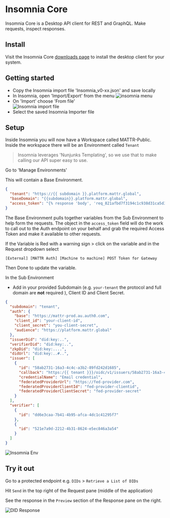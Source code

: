 # Insomnia Core
Insomnia Core is a Desktop API client for REST and GraphQL. Make requests, inspect responses.

## Install

Visit the Insomnia Core [downloads page](https://insomnia.rest/download/core/?) to install the desktop client for your system.

## Getting started

- Copy the Insomnia import file 'Insomnia_v0-xx.json' and save locally
- In Insomnia, open 'Import/Export' from the menu
![insomnia menu](assets/insomnia-import-export.png)
- On 'Import' choose 'From file'  
![Insomnia import file](assets/insomnia-import-file.png)
- Select the saved Insomnia Importer file

## Setup
Inside Insomnia you will now have a Workspace called MATTR-Public.
Inside the workspace there will be an Environment called `Tenant` 
> Insomnia leverages 'Nunjunks Templating', so we use that to make calling our API super easy to use. 

Go to 'Manage Environments'

This will contain a Base Environment.

``` json
{
  "tenant": "https://{{ subdomain }}.platform.mattr.global",
  "baseDomain": "{{subdomain}}.platform.mattr.global",
  "access_token": "{% response 'body', 'req_821afbd7f3194c1c938d31ca5d3efbe0', 'b64::JC5hY2Nlc3NfdG9rZW4=::46b', 'when-expired', 360 %}"
}
```
The Base Environment pulls together variables from the Sub Environment to help form the requests.
The object in the `access_token` field will do the work to call out to the Auth endpoint on your behalf and grab the required Access Token and make it available to other requests.

If the Variable is Red with a warning sign > click on the variable and in the Request dropdown select

`[External] [MATTR Auth] [Machine to machine] POST Token for Gateway`

Then Done to update the variable.

In the Sub Environment
* Add in your provided Subdomain (e.g. `your-tenant` the protocol and full domain are **not** required ), Client ID and Client Secret.

``` json
{
  "subdomain": "tenant",
  "auth": {
    "base": "https://mattr-prod.au.auth0.com",
    "client_id": "your-client-id",
    "client_secret": "you-client-secret",
    "audience": "https://platform.mattr.global"
  },
  "issuerDid": "did:key:..",
  "verifierDid": "did:key:..",
  "zkpDid": "did:key:....",
  "didUrl": "did:key:..#..",
  "issuer": [
    {
      "id": "58ab2731-16a3-4c4c-a3b2-89fd242d1685",
      "callback": "https:/{{ tenant }}}/oidc/v1/issuers/58ab2731-16a3-4c4c-a3b2-89fd242d1685/federated/callback",
      "credentialName": "Email credential",
      "federatedProviderUrl": "https://fed-provider.com",
      "federatedProviderClientId": "fed-provider-clientid",
      "federatedProviderClientSecret": "fed-provider-secret"
    }
  ],
  "verifier": [
    {
      "id": "dd6e3caa-7b41-4b95-afca-4dc1c41295f7"
    },
    {
      "id": "521e7a9d-2212-4b31-8624-e5ec846a3a54"
    }
  ]
}
```


![Insomnia Env](assets/insomnia-env.png)

## Try it out
Go to a protected endpoint e.g.
`DIDs` > `Retrieve a List of DIDs`

Hit `Send` in the top right of the Request pane (middle of the application)

See the response in the `Preview` section of the Response pane on the right.

![DID Response](assets/insomnia-did-response.png)
